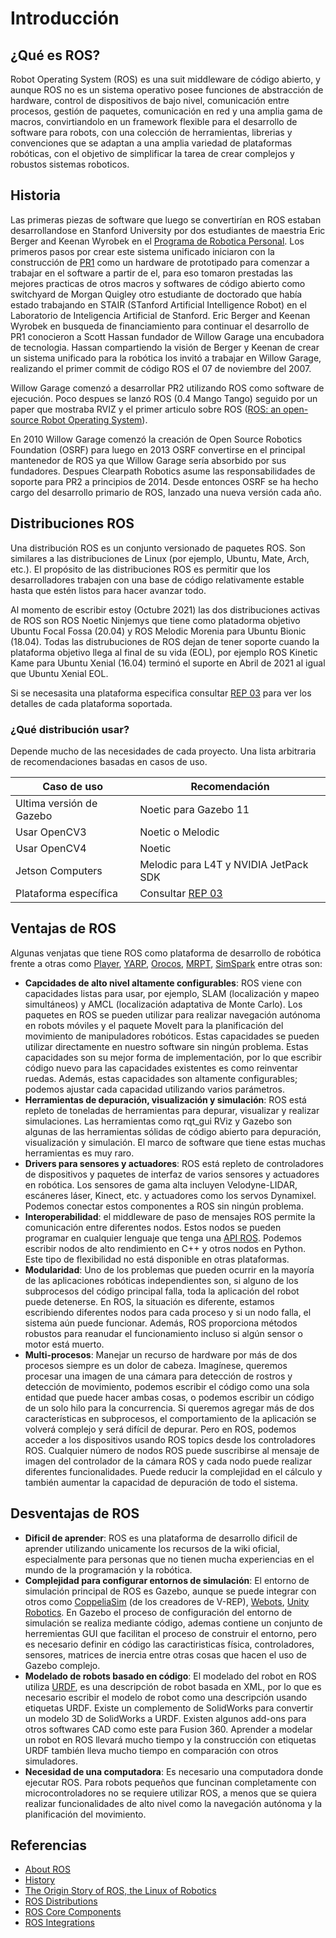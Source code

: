 # Introducción

## ¿Qué es ROS?

Robot Operating System (ROS) es una suit middleware de código abierto, y aunque ROS no es un sistema operativo posee funciones de abstracción de hardware, control de dispositivos de bajo nivel, comunicación entre procesos, gestión de paquetes, comunicación en red y una amplia gama de macros, convirtiandolo en un framework flexible para el desarrollo de software para robots, con una colección de herramientas, librerias y convenciones que se adaptan a una amplia variedad de plataformas robóticas, con el objetivo de simplificar la tarea de crear complejos y robustos sistemas roboticos.

## Historia

Las primeras piezas de software que luego se convertirían en ROS estaban desarrollandose en Stanford University por dos estudiantes de maestria Eric Berger and Keenan Wyrobek en el [Programa de Robotica Personal](http://personalrobotics.stanford.edu/). Los primeros pasos por crear este sistema unificado iniciaron con la construcción de [PR1](http://personalrobotics.stanford.edu/ICRA-2008-kaw-v17.pdf) como un hardware de prototipado para comenzar a trabajar en el software a partir de el, para eso tomaron prestadas las mejores practicas de otros macros y softwares de código abierto como switchyard de Morgan Quigley otro estudiante de doctorado que había estado trabajando en STAIR (STanford Artificial Intelligence Robot) en el Laboratorio de Inteligencia Artificial de Stanford. Eric Berger and Keenan Wyrobek  en busqueda de financiamiento para continuar el desarrollo de PR1 conocieron a Scott Hassan fundador de Willow Garage una encubadora de tecnologia. Hassan compartiendo la visión de Berger y Keenan de crear un sistema unificado para la robótica los invitó a trabajar en Willow Garage, realizando el primer commit de código ROS el 07 de noviembre del 2007.

Willow Garage comenzó a desarrollar PR2 utilizando ROS como software de ejecución. Poco despues se lanzó ROS (0.4 Mango Tango) seguido por un paper que mostraba RVIZ y el primer articulo sobre ROS ([ROS: an open-source Robot Operating System](http://www.robotics.stanford.edu/~ang/papers/icraoss09-ROS.pdf)).

En 2010 Willow Garage comenzó la creación de Open Source Robotics Foundation (OSRF) para luego en 2013 OSRF convertirse en el principal mantenedor de ROS ya que Willow Garage sería absorbido por sus fundadores. Despues Clearpath Robotics asume las responsabilidades de soporte para PR2 a principios de 2014. Desde entonces OSRF se ha hecho cargo del desarrollo primario de ROS, lanzado una nueva versión cada año.

## Distribuciones ROS

Una distribución ROS es un conjunto versionado de paquetes ROS. Son similares a las distribuciones de Linux (por ejemplo, Ubuntu, Mate, Arch, etc.). El propósito de las distribuciones ROS es permitir que los desarrolladores trabajen con una base de código relativamente estable hasta que estén listos para hacer avanzar todo.

Al momento de escribir estoy (Octubre 2021) las dos distribuciones activas de ROS son ROS Noetic Ninjemys que tiene como platadorma objetivo Ubuntu Focal Fossa (20.04) y ROS Melodic Morenia para Ubuntu Bionic (18.04). Todas las distrubuciones de ROS dejan de tener soporte cuando la plataforma objetivo llega al final de su vida (EOL), por ejemplo ROS Kinetic Kame para Ubuntu Xenial (16.04) terminó el suporte en Abril de 2021 al igual que Ubuntu Xenial EOL.

Si se necesasita una plataforma especifica consultar [REP 03](https://www.ros.org/reps/rep-0003.html) para ver los detalles de cada plataforma soportada.

### ¿Qué distribución usar?

Depende mucho de las necesidades de cada proyecto. Una lista arbitraria de recomendaciones basadas en casos de uso.

| Caso de uso              | Recomendación                                              |
|--------------------------|------------------------------------------------------------|
| Ultima versión de Gazebo | Noetic para Gazebo 11                                      |
| Usar OpenCV3             | Noetic o Melodic                                           |
| Usar OpenCV4             | Noetic                                                     |
| Jetson Computers         | Melodic para L4T y NVIDIA JetPack SDK                      |
| Plataforma específica    | Consultar [REP 03](https://www.ros.org/reps/rep-0003.html) |

## Ventajas de ROS

Algunas venjatas que tiene ROS como plataforma de desarrollo de robótica frente a otras como [Player](http://playerstage.sourceforge.net/), [YARP](https://www.yarp.it/), [Orocos](https://www.orocos.org/), [MRPT](https://www.mrpt.org/), [SimSpark](http://simspark.sourceforge.net/) entre otras son:

* **Capcidades de alto nivel altamente configurables**: ROS viene con capacidades listas para usar, por ejemplo, SLAM (localización y mapeo simultáneos) y AMCL (localización adaptativa de Monte Carlo). Los paquetes en ROS se pueden utilizar para realizar navegación autónoma en robots móviles y el paquete MoveIt para la planificación del movimiento de manipuladores robóticos. Estas capacidades se pueden utilizar directamente en nuestro software sin ningún problema. Estas capacidades son su mejor forma de implementación, por lo que escribir código nuevo para las capacidades existentes es como reinventar ruedas. Además, estas capacidades son altamente configurables; podemos ajustar cada capacidad utilizando varios parámetros.
* **Herramientas de depuración, visualización y simulación**:  ROS está repleto de toneladas de herramientas para depurar, visualizar y realizar simulaciones. Las herramientas como rqt_gui RViz y Gazebo son algunas de las herramientas sólidas de código abierto para depuración, visualización y simulación. El marco de software que tiene estas muchas herramientas es muy raro.
* **Drivers para sensores y actuadores**: ROS está repleto de controladores de dispositivos y paquetes de interfaz de varios sensores y actuadores en robótica. Los sensores de gama alta incluyen Velodyne-LIDAR, escáneres láser, Kinect, etc. y actuadores como los servos Dynamixel. Podemos conectar estos componentes a ROS sin ningún problema.
* **Interoperabilidad**: el middleware de paso de mensajes ROS permite la comunicación entre diferentes nodos. Estos nodos se pueden programar en cualquier lenguaje que tenga una [API ROS](http://wiki.ros.org/APIs). Podemos escribir nodos de alto rendimiento en C++ y otros nodos en Python. Este tipo de flexibilidad no está disponible en otras plataformas.
* **Modularidad**:  Uno de los problemas que pueden ocurrir en la mayoría de las aplicaciones robóticas independientes son, si alguno de los subprocesos del código principal falla, toda la aplicación del robot puede detenerse. En ROS, la situación es diferente, estamos escribiendo diferentes nodos para cada proceso y si un nodo falla, el sistema aún puede funcionar. Además, ROS proporciona métodos robustos para reanudar el funcionamiento incluso si algún sensor o motor está muerto.
* **Multi-procesos**: Manejar un recurso de hardware por más de dos procesos siempre es un dolor de cabeza. Imagínese, queremos procesar una imagen de una cámara para detección de rostros y detección de movimiento, podemos escribir el código como una sola entidad que puede hacer ambas cosas, o podemos escribir un código de un solo hilo para la concurrencia. Si queremos agregar más de dos características en subprocesos, el comportamiento de la aplicación se volverá complejo y será difícil de depurar. Pero en ROS, podemos acceder a los dispositivos usando ROS topics desde los controladores ROS. Cualquier número de nodos ROS puede suscribirse al mensaje de imagen del controlador de la cámara ROS y cada nodo puede realizar diferentes funcionalidades. Puede reducir la complejidad en el cálculo y también aumentar la capacidad de depuración de todo el sistema.

## Desventajas de ROS

* **Dificil de aprender**: ROS es una plataforma de desarrollo dificil de aprender utilizando unicamente los recursos de la wiki oficial, especialmente para personas que no tienen mucha experiencias en el mundo de la programación y la robótica.
* **Complejidad para configurar entornos de simulación**: El entorno de simulación principal de ROS es Gazebo, aunque se puede integrar con otros como [CoppeliaSim](https://www.coppeliarobotics.com/) (de los creadores de V-REP), [Webots](https://www.cyberbotics.com/), [Unity Robotics](https://github.com/Unity-Technologies/Unity-Robotics-Hub). En Gazebo el proceso de configuración del entorno de simulación se realiza mediante código, ademas contiene un conjunto de herremientas GUI que facilitan el proceso de construir el entorno, pero es necesario definir en código las caractiristicas física, controladores, sensores, matrices de inercia entre otras cosas que hacen el uso de Gazebo complejo.
* **Modelado de robots basado en código**: El modelado del robot en ROS utiliza [URDF](http://wiki.ros.org/urdf), es una descripción de robot basada en XML, por lo que es necesario escribir el modelo de robot como una descripción usando etiquetas URDF. Existe un complemento de SolidWorks para convertir un modelo 3D de SolidWorks a URDF. Existen algunos add-ons para otros softwares CAD como este para Fusion 360. Aprender a modelar un robot en ROS llevará mucho tiempo y la construcción con etiquetas URDF también lleva mucho tiempo en comparación con otros simuladores.
* **Necesidad de una computadora**: Es necesario una computadora donde ejecutar ROS. Para robots pequeños que funcinan completamente con microcontroladores no se requiere utilizar ROS, a menos que se quiera realizar funcionalidades de alto nivel como la navegación autónoma y la planificación del movimiento.

## Referencias

- [About ROS](https://www.ros.org/about-ros/)
- [History](https://www.ros.org/history/)
- [The Origin Story of ROS, the Linux of Robotics](https://spectrum.ieee.org/automaton/robotics/robotics-software/the-origin-story-of-ros-the-linux-of-robotics)
- [ROS Distributions](http://wiki.ros.org/Distributions)
- [ROS Core Components](https://www.ros.org/core-components/)
- [ROS Integrations](https://www.ros.org/integration/)